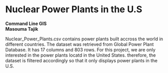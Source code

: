 ---
---
# Nuclear Power Plants in the U.S <br>
**Command Line GIS**<br>
**Masouma Tajik**<br>

Nuclear_Power_Plants.csv contains power plants built accross the world in different countries. The dataset was retrieved from Global Power Plant Database. It has 17 columns and 803 rows. For this project, we are only interested in the power plants locatd in the United States. therefore, the dataset is filtered accordingly so that it only displays power plants in the U.S. 




